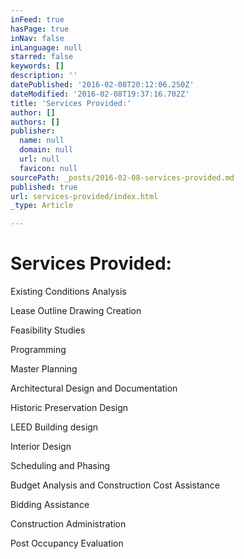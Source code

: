 ```yaml
---
inFeed: true
hasPage: true
inNav: false
inLanguage: null
starred: false
keywords: []
description: ''
datePublished: '2016-02-08T20:12:06.250Z'
dateModified: '2016-02-08T19:37:16.702Z'
title: 'Services Provided:'
author: []
authors: []
publisher:
  name: null
  domain: null
  url: null
  favicon: null
sourcePath: _posts/2016-02-08-services-provided.md
published: true
url: services-provided/index.html
_type: Article

---
```

# Services Provided:

Existing Conditions Analysis  

Lease Outline Drawing Creation

Feasibility Studies 

Programming

Master Planning

Architectural Design and Documentation

Historic Preservation Design

LEED Building design

Interior Design

Scheduling and Phasing

Budget Analysis and Construction Cost Assistance

Bidding Assistance

Construction Administration

Post Occupancy Evaluation